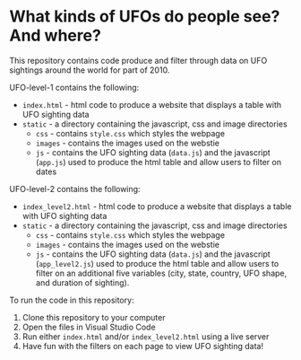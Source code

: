 # What kinds of UFOs do people see? And where?

This repository contains code produce and filter through data on UFO sightings around the world for part of 2010. 

UFO-level-1 contains the following:
* `index.html` - html code to produce a website that displays a table with UFO sighting data
* `static` - a directory containing the javascript, css and image directories
   *  `css` - contains `style.css` which styles the webpage
   *  `images` - contains the images used on the webstie
   *  `js` - contains the UFO sighting data (`data.js`) and the javascript (`app.js`) used to produce the html table and allow users to filter on dates

      
UFO-level-2 contains the following:
* `index_level2.html` - html code to produce a website that displays a table with UFO sighting data
* `static` - a directory containing the javascript, css and image directories
   *  `css` - contains `style.css` which styles the webpage
   *  `images` - contains the images used on the webstie
   *  `js` - contains the UFO sighting data (`data.js`) and the javascript (`app_level2.js`) used to produce the html table and allow users to filter on an additional five variables (city, state, country, UFO shape, and duration of sighting).

To run the code in this repository:
1. Clone this repository to your computer
2. Open the files in Visual Studio Code
3. Run either `index.html` and/or `index_level2.html` using a live server 
4. Have fun with the filters on each page to view UFO sighting data!
